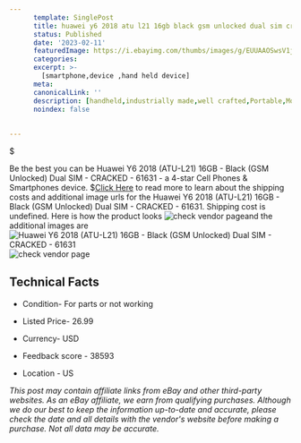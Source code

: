 ```yaml
---
      template: SinglePost
      title: huawei y6 2018 atu l21 16gb black gsm unlocked dual sim cracked 61631
      status: Published
      date: '2023-02-11'
      featuredImage: https://i.ebayimg.com/thumbs/images/g/EUUAAOSwsV1jVttt/s-l225.jpg
      categories: 
      excerpt: >-
        [smartphone,device ,hand held device]
      meta:
      canonicalLink: ''
      description: [handheld,industrially made,well crafted,Portable,Mobile,Compact,Convenient,Lightweight,Maneuverable,Man-portable,Miniature,Carriable,Hand-held,Light,Holdable,Transportable,Mobile device,Pocket-sized,On-the-go,Wireless,Cordless,Compact size,Convenient size, smartphone,device ,hand held device]
      noindex: false
      
        
---
```

$

Be the best you can be  Huawei Y6 2018 (ATU-L21) 16GB - Black (GSM Unlocked) Dual SIM - CRACKED - 61631 - a 4-star Cell Phones & Smartphones device.
$[Click Here](https://www.ebay.com/itm/144781078588?hash=item21b59ff03c%3Ag%3AEUUAAOSwsV1jVttt&mkevt=1&mkcid=1&mkrid=711-53200-19255-0&campid=%253CePNCampaignId%253E&customid=%253CreferenceId%253E&toolid=10049) to read more to learn about the shipping costs and additional image urls for the Huawei Y6 2018 (ATU-L21) 16GB - Black (GSM Unlocked) Dual SIM - CRACKED - 61631. Shipping cost is undefined. Here is how the product looks ![check vendor page](https://i.ebayimg.com/thumbs/images/g/EUUAAOSwsV1jVttt/s-l225.jpg)and the additional images are![Huawei Y6 2018 (ATU-L21) 16GB - Black (GSM Unlocked) Dual SIM - CRACKED - 61631](https://i.ebayimg.com/images/g/EUUAAOSwsV1jVttt/s-l1600.jpg)![check vendor page](https://origin-galleryplus.ebayimg.com/ws/web/144781078588_2_0_1/225x225.jpg,https://origin-galleryplus.ebayimg.com/ws/web/144781078588_3_0_1/225x225.jpg,https://origin-galleryplus.ebayimg.com/ws/web/144781078588_4_0_1/225x225.jpg,https://origin-galleryplus.ebayimg.com/ws/web/144781078588_5_0_1/225x225.jpg,https://origin-galleryplus.ebayimg.com/ws/web/144781078588_6_0_1/225x225.jpg,https://origin-galleryplus.ebayimg.com/ws/web/144781078588_7_0_1/225x225.jpg,https://origin-galleryplus.ebayimg.com/ws/web/144781078588_8_0_1/225x225.jpg)



 ## Technical Facts 



     
      

 - Condition- For parts or not working 


      

 - Listed Price- 26.99 


      

 - Currency- USD 


      

 - Feedback score - 38593 


      

 - Location - US 


      
      

 *_This post may contain affiliate links from eBay and other third-party websites. As an eBay affiliate, we earn from qualifying purchases. Although we do our best to keep the information up-to-date and accurate, please check the date and all details with the vendor's website before making a purchase. Not all data may be accurate._*






